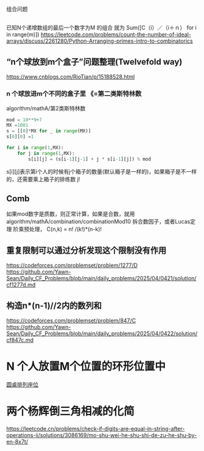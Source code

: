 组合问题

##
已知N个递增数组的最后一个数字为M 的组合 就为 Sum([C（i）／（i＋ｎ） for i in range(m)])
https://leetcode.com/problems/count-the-number-of-ideal-arrays/discuss/2261280/Python-Arranging-primes-intro-to-combinatorics


## “n个球放到m个盒子”问题整理(Twelvefold way) 

https://www.cnblogs.com/RioTian/p/15188528.html

### n 个球放进m个不同的盒子里 《=第二类斯特林数
algorithm/mathA/第2类斯特林数
``` python
mod = 10**9+7
MX =1001
s = [[0]*MX for _ in range(MX)]
s[0][0] =1 

for i in range(1,MX):
    for j in range(1,MX):
        s[i][j] = (s[i-1][j-1] + j * s[i-1][j]) % mod 

```
s[i][j]表示第i个人的时候有j个箱子的数量(默认箱子是一样的)，如果箱子是不一样的，还需要乘上箱子的排练数 j!


## Comb
如果mod数字是质数，则正常计算，如果是合数，就用algorithm/mathA/combination/combinationMod10 拆合数因子，或者Lucas定理
阶乘预处理，
C(n,k) = n! /(k!)*(n-k)!  


## 重复限制可以通过分析发现这个限制没有作用
https://codeforces.com/problemset/problem/1277/D
https://github.com/Yawn-Sean/Daily_CF_Problems/blob/main/daily_problems/2025/04/0421/solution/cf1277d.md


## 构造n*(n-1)//2内的数列和
https://codeforces.com/problemset/problem/847/C
https://github.com/Yawn-Sean/Daily_CF_Problems/blob/main/daily_problems/2025/04/0422/solution/cf847c.md

# N 个人放置M个位置的环形位置中
[圆桌排列座位](../../codeforce/数论/排列组合.py)

# 两个杨辉倒三角相减的化简
https://leetcode.cn/problems/check-if-digits-are-equal-in-string-after-operations-ii/solutions/3086169/mo-shu-wei-he-shu-shi-de-zu-he-shu-by-en-8x7t/


